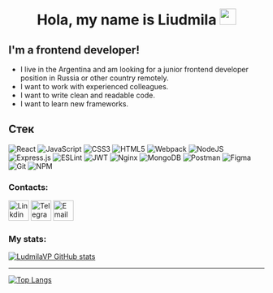 <h1 align="center">Hola, my name is Liudmila
  <img src="https://github.com/blackcater/blackcater/raw/main/images/Hi.gif" height="32"/>
</h1>

## I'm a frontend developer!

- I live in the Argentina and am looking for a junior frontend developer position in Russia or other country remotely.
- I want to work with experienced colleagues.
- I want to write clean and readable code.
- I want to learn new frameworks.

<h2>Cтек</h2>

![React](https://img.shields.io/badge/react-%2320232a.svg?style=for-the-badge&logo=react&logoColor=%2361DAFB)
![JavaScript](https://img.shields.io/badge/javascript-%23323330.svg?style=for-the-badge&logo=javascript&logoColor=%23F7DF1E)
![CSS3](https://img.shields.io/badge/css3-%231572B6.svg?style=for-the-badge&logo=css3&logoColor=white)
![HTML5](https://img.shields.io/badge/html5-%23E34F26.svg?style=for-the-badge&logo=html5&logoColor=white)
![Webpack](https://img.shields.io/badge/webpack-%238DD6F9.svg?style=for-the-badge&logo=webpack&logoColor=black)
![NodeJS](https://img.shields.io/badge/node.js-6DA55F?style=for-the-badge&logo=node.js&logoColor=white)
![Express.js](https://img.shields.io/badge/express.js-%23404d59.svg?style=for-the-badge&logo=express&logoColor=%2361DAFB)
![ESLint](https://img.shields.io/badge/ESLint-4B3263?style=for-the-badge&logo=eslint&logoColor=white)
![JWT](https://img.shields.io/badge/JWT-black?style=for-the-badge&logo=JSON%20web%20tokens)
![Nginx](https://img.shields.io/badge/nginx-%23009639.svg?style=for-the-badge&logo=nginx&logoColor=white)
![MongoDB](https://img.shields.io/badge/MongoDB-%234ea94b.svg?style=for-the-badge&logo=mongodb&logoColor=white)
![Postman](https://img.shields.io/badge/Postman-FF6C37?style=for-the-badge&logo=postman&logoColor=white)
![Figma](https://img.shields.io/badge/figma-%23F24E1E.svg?style=for-the-badge&logo=figma&logoColor=white)
![Git](https://img.shields.io/badge/git-%23F05033.svg?style=for-the-badge&logo=git&logoColor=white)
![NPM](https://img.shields.io/badge/NPM-%23000000.svg?style=for-the-badge&logo=npm&logoColor=white)

### Contacts:

<a href="https://www.linkedin.com/in/pankovaliudmila/"><img src="https://mir-s3-cdn-cf.behance.net/project_modules/2800_opt_1/af62af24467893.56334b2c4cc72.png" alt="Linkdin" width="40" height="40"/></a> <a href="https://t.me/ludoch_ka"><img src="https://www.digiseller.ru/preview/1054211/p1_3294321_131948f0.png" alt="Telegram" width="40" height="40"/></a> <a href="mailto:llv09295@gmail.com"><img src="https://media.baamboozle.com/uploads/images/48459/1616410229_404721.png" alt="Email" width="40" height="40"/></a>

### My stats:
 [![LudmilaVP GitHub stats](https://github-readme-stats.vercel.app/api?username=LudmilaVP)](https://github.com/LudmilaVP/github-readme-stats)
 
 ***

[![Top Langs](https://github-readme-stats.vercel.app/api/top-langs/?username=LudmilaVP)](https://github.com/LudmilaVP/github-readme-stats)
